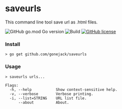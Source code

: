 # saveurls
This command line tool save url as .html files.

![GitHub go.mod Go version](https://img.shields.io/github/go-mod/go-version/gonejack/saveurls)
![Build](https://github.com/gonejack/saveurls/actions/workflows/go.yml/badge.svg)
[![GitHub license](https://img.shields.io/github/license/gonejack/saveurls.svg?color=blue)](LICENSE)

### Install
```shell
> go get github.com/gonejack/saveurls
```

### Usage
```shell
> saveurls urls...
```
```
Flags:
  -h, --help           Show context-sensitive help.
  -v, --verbose        Verbose printing.
  -i, --list=STRING    URL list file.
      --about          About.
```
